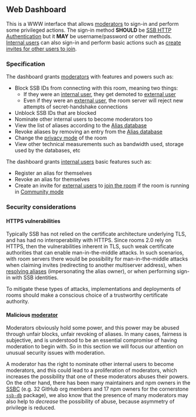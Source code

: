 ## Web Dashboard

This is a WWW interface that allows [moderators](../Stakeholders/Moderator.md) to sign-in and perform some privileged actions. The sign-in method **SHOULD** be [SSB HTTP Authentication](https://github.com/ssb-ngi-pointer/ssb-http-auth-spec) but it **MAY** be username/password or other methods. [Internal users](../Stakeholders/Internal%20user.md) can also sign-in and perform basic actions such as [create invites for other users to join](Joining.md).

### Specification

The dashboard grants [moderators](../Stakeholders/Moderator.md) with features and powers such as:

- Block SSB IDs from connecting with this room, meaning two things:
  - If they were an [internal user](../Stakeholders/Internal%20user.md), they get demoted to [external user](../Stakeholders/External%20user.md)
  - Even if they were an [external user](../Stakeholders/External%20user.md), the room server will reject new attempts of secret-handshake connections
- Unblock SSB IDs that are blocked
- Nominate other internal users to become moderators too
- View the list of aliases according to the [Alias database](../Alias/Alias%20database.md)
- Revoke aliases by removing an entry from the [Alias database](../Alias/Alias%20database.md)
- Change the [privacy mode](../Setup/Privacy%20modes.md) of the room
- View other technical measurements such as bandwidth used, storage used by the databases, etc

The dashboard grants [internal users](../Stakeholders/Internal%20user.md) basic features such as:

- Register an alias for themselves
- Revoke an alias for themselves
- Create an invite for [external users](../Stakeholders/External%20user.md) to [join the room](../Participation/Joining.md) if the room is running in [Community mode](../Setup/Privacy%20modes.md)

### Security considerations

#### HTTPS vulnerabilities

Typically SSB has not relied on the certificate architecture underlying TLS, and has had no interoperability with HTTPS. Since rooms 2.0 rely on HTTPS, then the vulnerabilities inherent in TLS, such weak certificate authorities that can enable man-in-the-middle attacks. In such scenarios, with room servers there would be possibility for man-in-the-middle attacks when claiming invites (redirecting to another multiserver address), when [resolving aliases](../Alias/Alias%20consumption.md) (impersonating the alias owner), or when performing sign-in with SSB identities.

To mitigate these types of attacks, implementations and deployments of rooms should make a conscious choice of a trustworthy certificate authority.

#### Malicious [moderator](../Stakeholders/Moderator.md)

Moderators obviously hold some power, and this power may be abused through unfair blocks, unfair revoking of aliases. In many cases, fairness is subjective, and is understood to be an essential compromise of having moderation to begin with. So in this section we will focus our attention on unusual security issues with moderation.

A moderator has the right to nominate other internal users to become moderators, and this could lead to a proliferation of moderators, which increases the possibility that one of these moderators abuses their powers. On the other hand, there has been many maintainers and npm owners in the [SSBC](https://github.com/ssbc/) (e.g. 32 GitHub org members and 17 npm owners for the cornerstone [`ssb-db`](https://www.npmjs.com/package/ssb-db) package), we also know that the presence of many moderators may also help to *decrease* the possibility of abuse, because asymmetry of privilege is reduced.